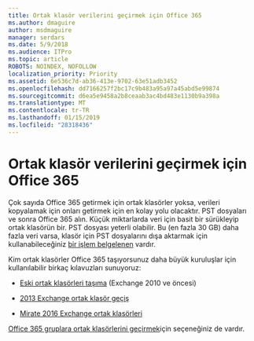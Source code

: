 ```yaml
---
title: Ortak klasör verilerini geçirmek için Office 365
ms.author: dmaguire
author: msdmaguire
manager: serdars
ms.date: 5/9/2018
ms.audience: ITPro
ms.topic: article
ROBOTS: NOINDEX, NOFOLLOW
localization_priority: Priority
ms.assetid: 6e536c7d-ab36-413e-9702-63e51adb3452
ms.openlocfilehash: dd7166257f2bc17c9b483a95a97a45abd5e99874
ms.sourcegitcommit: d6ea5e9458a2b8ceaab3ac4bd483e1130b9a398a
ms.translationtype: MT
ms.contentlocale: tr-TR
ms.lasthandoff: 01/15/2019
ms.locfileid: "28318436"
---
```

# <a name="migrate-public-folder-data-to-office-365"></a>Ortak klasör verilerini geçirmek için Office 365

Çok sayıda Office 365 getirmek için ortak klasörler yoksa, verileri kopyalamak için onları getirmek için en kolay yolu olacaktır. PST dosyaları ve sonra Office 365 alın. Küçük miktarlarda veri için basit bir sürükleyip ortak klasörün bir. PST dosyası yeterli olabilir. Bu (en fazla 30 GB) daha fazla veri varsa, klasör için PST dosyalarını dışa aktarmak için kullanabileceğiniz [bir işlem belgelenen](https://technet.microsoft.com/library/dn874017%28v=exchg.150%29.aspx) vardır. 
  
Kim ortak klasörler Office 365 taşıyorsunuz daha büyük kuruluşlar için kullanılabilir birkaç kılavuzları sunuyoruz:
  
- [Eski ortak klasörleri taşıma](https://technet.microsoft.com/en-us/library/dn874017%28v=exchg.150%29.aspx) (Exchange 2010 ve öncesi) 
    
- [2013 Exchange ortak klasör geçiş](https://technet.microsoft.com/library/mt798260%28v=exchg.150%29.aspx)
    
- [Mirate 2016 Exchange ortak klasörleri](https://technet.microsoft.com/library/mt798260%28v=exchg.160%29.aspx)
    
[Office 365 gruplara ortak klasörlerini geçirmek](https://technet.microsoft.com/library/mt843872%28v=exchg.150%29.aspx)için seçeneğiniz de vardır.
  

